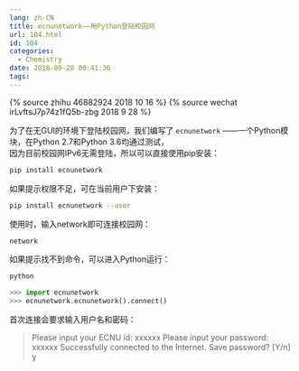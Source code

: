 ```yaml
---
lang: zh-CN
title: ecnunetwork——用Python登陆校园网
url: 104.html
id: 104
categories:
  - Chemistry
date: 2018-09-28 00:41:36
tags:
---
```

{% source zhihu 46882924 2018 10 16 %}
{% source wechat irLvftsJ7p74z1fQ5b-zbg 2018 9 28 %}

为了在无GUI的环境下登陆校园网，我们编写了 `ecnunetwork` ——一个Python模块，在Python 2.7和Python 3.6均通过测试，  
因为目前校园网IPv6无需登陆，所以可以直接使用pip安装：
<!--more-->

```sh
pip install ecnunetwork
```

如果提示权限不足，可在当前用户下安装：

```sh
pip install ecnunetwork --user
```

使用时，输入network即可连接校园网：

```sh
network
```

如果提示找不到命令，可以进入Python运行：

```sh
python
```

```python
>>> import ecnunetwork
>>> ecnunetwork.ecnunetwork().connect()
```

首次连接会要求输入用户名和密码：

> Please input your ECNU id: xxxxxx
> Please input your password: xxxxxx
> Successfully connected to the Internet.
> Save password? [Y/n] y
